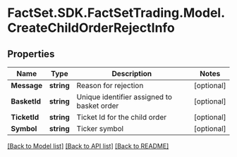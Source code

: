 # FactSet.SDK.FactSetTrading.Model.CreateChildOrderRejectInfo

## Properties

Name | Type | Description | Notes
------------ | ------------- | ------------- | -------------
**Message** | **string** | Reason for rejection | [optional] 
**BasketId** | **string** | Unique identifier assigned to basket order | [optional] 
**TicketId** | **string** | Ticket Id for the child order | [optional] 
**Symbol** | **string** | Ticker symbol | [optional] 

[[Back to Model list]](../README.md#documentation-for-models) [[Back to API list]](../README.md#documentation-for-api-endpoints) [[Back to README]](../README.md)

